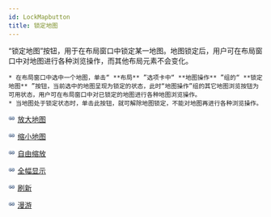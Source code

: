 ```yaml
---
id: LockMapbutton
title: 锁定地图
---
```

“锁定地图”按钮，用于在布局窗口中锁定某一地图。地图锁定后，用户可在布局窗口中对地图进行各种浏览操作，而其他布局元素不会变化。

    * 在布局窗口中选中一个地图，单击“ **布局** ”选项卡中“ **地图操作** ”组的“ **锁定地图** ”按钮，当前选中的地图呈现为锁定的状态，此时“地图操作”组的其它地图浏览按钮为可用状态，用户可在布局窗口中对已锁定的地图进行各种地图浏览操作。 
    * 当地图处于锁定状态时，单击此按钮，就可解除地图锁定，不能对地图再进行各种浏览操作。

![](../../img/smalltitle.png) [放大地图](Zoominbutton.htm)

![](../../img/smalltitle.png) [缩小地图](Zoomoutbutton.htm)

![](../../img/smalltitle.png) [自由缩放](Zoomfreebutton.htm)

![](../../img/smalltitle.png) [全幅显示](EntireViewbutton.htm)

![](../../img/smalltitle.png) [刷新](RefreshMapbutton.htm)

![](../../img/smalltitle.png) [漫游](PanButton.htm)



